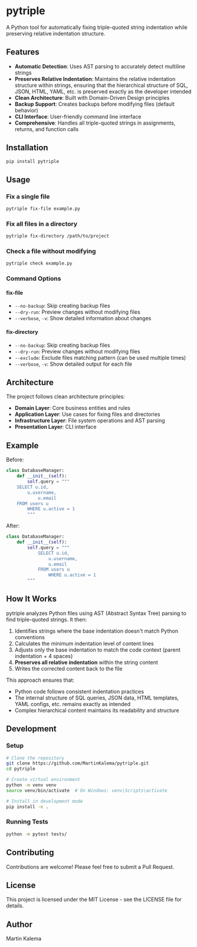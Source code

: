 # pytriple

A Python tool for automatically fixing triple-quoted string indentation while preserving relative indentation structure.

## Features

- **Automatic Detection**: Uses AST parsing to accurately detect multiline strings
- **Preserves Relative Indentation**: Maintains the relative indentation structure within strings, ensuring that the hierarchical structure of SQL, JSON, HTML, YAML, etc. is preserved exactly as the developer intended
- **Clean Architecture**: Built with Domain-Driven Design principles
- **Backup Support**: Creates backups before modifying files (default behavior)
- **CLI Interface**: User-friendly command line interface
- **Comprehensive**: Handles all triple-quoted strings in assignments, returns, and function calls

## Installation

```bash
pip install pytriple
```

## Usage

### Fix a single file
```bash
pytriple fix-file example.py
```

### Fix all files in a directory
```bash
pytriple fix-directory /path/to/project
```

### Check a file without modifying
```bash
pytriple check example.py
```

### Command Options

#### fix-file
- `--no-backup`: Skip creating backup files
- `--dry-run`: Preview changes without modifying files
- `--verbose`, `-v`: Show detailed information about changes

#### fix-directory
- `--no-backup`: Skip creating backup files
- `--dry-run`: Preview changes without modifying files
- `--exclude`: Exclude files matching pattern (can be used multiple times)
- `--verbose`, `-v`: Show detailed output for each file

## Architecture

The project follows clean architecture principles:

- **Domain Layer**: Core business entities and rules
- **Application Layer**: Use cases for fixing files and directories
- **Infrastructure Layer**: File system operations and AST parsing
- **Presentation Layer**: CLI interface

## Example

Before:
```python
class DatabaseManager:
    def __init__(self):
        self.query = """
    SELECT u.id,
        u.username,
            u.email
    FROM users u
        WHERE u.active = 1
        """
```

After:
```python
class DatabaseManager:
    def __init__(self):
        self.query = """
            SELECT u.id,
                u.username,
                u.email
            FROM users u
                WHERE u.active = 1
        """
```

## How It Works

pytriple analyzes Python files using AST (Abstract Syntax Tree) parsing to find triple-quoted strings. It then:

1. Identifies strings where the base indentation doesn't match Python conventions
2. Calculates the minimum indentation level of content lines
3. Adjusts only the base indentation to match the code context (parent indentation + 4 spaces)
4. **Preserves all relative indentation** within the string content
5. Writes the corrected content back to the file

This approach ensures that:
- Python code follows consistent indentation practices
- The internal structure of SQL queries, JSON data, HTML templates, YAML configs, etc. remains exactly as intended
- Complex hierarchical content maintains its readability and structure

## Development

### Setup

```bash
# Clone the repository
git clone https://github.com/MartinKalema/pytriple.git
cd pytriple

# Create virtual environment
python -m venv venv
source venv/bin/activate  # On Windows: venv\Scripts\activate

# Install in development mode
pip install -e .
```

### Running Tests

```bash
python -m pytest tests/
```

## Contributing

Contributions are welcome! Please feel free to submit a Pull Request.

## License

This project is licensed under the MIT License - see the LICENSE file for details.

## Author

Martin Kalema
